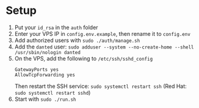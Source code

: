 # Setup
1. Put your `id_rsa` in the `auth` folder
2. Enter your VPS IP in `config.env.example`, then rename it to `config.env`
3. Add authorized users with `sudo ./auth/manage.sh`
4. Add the `danted` user: `sudo adduser --system --no-create-home --shell /usr/sbin/nologin danted`
5. On the VPS, add the following to `/etc/ssh/sshd_config`
    ```sshconfig
    GatewayPorts yes
    AllowTcpForwarding yes
    ```
   Then restart the SSH service:
   `sudo systemctl restart ssh` (Red Hat: `sudo systemctl restart sshd`)
6. Start with `sudo ./run.sh`
